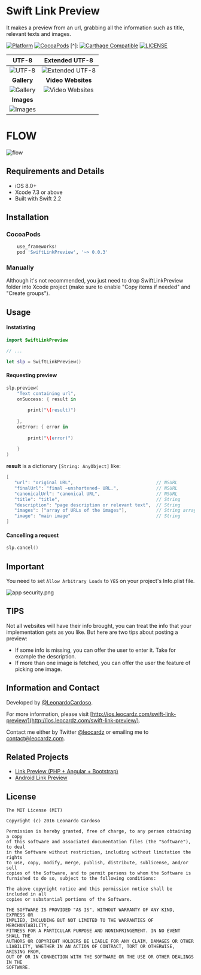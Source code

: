 # Swift Link Preview

It makes a preview from an url, grabbing all the information such as title, relevant texts and images.

[![Platform](https://img.shields.io/cocoapods/p/SwiftLinkPreview.svg?maxAge=2592000)](https://img.shields.io/cocoapods/p/SwiftLinkPreview.svg?maxAge=2592000)
[![CocoaPods](https://img.shields.io/cocoapods/v/SwiftLinkPreview.svg?maxAge=2592000)](https://img.shields.io/cocoapods/v/SwiftLinkPreview.svg?maxAge=2592000)
[^]: [![Carthage Compatible](https://img.shields.io/badge/Carthage-compatible-.svg?style=flat)](https://github.com/Carthage/Carthage)
[![LICENSE](https://img.shields.io/cocoapods/l/SwiftLinkPreview.svg?maxAge=2592000)](https://img.shields.io/cocoapods/l/SwiftLinkPreview.svg?maxAge=2592000)

**UTF-8** | **Extended UTF-8**	 |
:--:|:--:|	
![UTF-8](Images/default.gif "UTF-8") | ![Extended UTF-8](Images/langs.gif "Extended UTF-8") |
**Gallery** | **Video Websites** |
![Gallery](Images/gallery.gif "Gallery") | ![Video Websites](Images/videos.gif "Video Websites") |
**Images** | |
![Images](Images/images.gif "Images") |  |

# FLOW

![flow](http://i.imgur.com/SMueQkA.png)

## Requirements and Details

* iOS 8.0+
* Xcode 7.3 or above
* Built with Swift 2.2

## Installation

### CocoaPods

```ruby
	use_frameworks!
	pod 'SwiftLinkPreview', '~> 0.0.3'
```

### Manually

Although it's not recommended, you just need to drop SwiftLinkPreview folder into Xcode project (make sure to enable "Copy items if needed" and "Create groups").


## Usage

#### Instatiating
```swift
import SwiftLinkPreview

// ...

let slp = SwiftLinkPreview()
```

#### Requesting preview
```swift
slp.preview(
    "Text containing url",
    onSuccess: { result in
    	
		print("\(result)")
        
    },
    onError: { error in
       
		print("\(error)")
        
    }
)
```
**result** is a dictionary ```[String: AnyObject]``` like:

```swift
[
   "url": "original URL", 								// NSURL
   "finalUrl": "final ~unshortened~ URL.", 				// NSURL
   "canonicalUrl": "canonical URL", 					// NSURL
   "title": "title", 									// String
   "description": "page description or relevant text", 	// String
   "images": ["array of URLs of the images"], 			// String array
   "image": "main image" 								// String
]
```

#### Cancelling a request
```swift
slp.cancel()
```


## Important

You need to set ```Allow Arbitrary Loads``` to ```YES``` on your project's Info.plist file.

![app security.png](http://i.imgur.com/41hGjCC.png)


## TIPS

Not all websites will have their info brought, you can treat the info that your implementation gets as you like. But here are two tips about posting a preview:

* If some info is missing, you can offer the user to enter it. Take for example the description.
* If more than one image is fetched, you can offer the user the feature of picking one image.

## Information and Contact

Developed by [@LeonardoCardoso](https://github.com/LeonardoCardoso). 

For more information, please visit [http://ios.leocardz.com/swift-link-preview/](http://ios.leocardz.com/swift-link-preview/).

Contact me either by Twitter [@leocardz](https://twitter.com/leocardz) or emailing me to [contact@leocardz.com](mailto:contact@leocardz.com).

## Related Projects

* [Link Preview (PHP + Angular + Bootstrap)](https://github.com/LeonardoCardoso/Link-Preview)
* [Android Link Preview](https://github.com/LeonardoCardoso/Android-Link-Preview)


## License

    The MIT License (MIT)

	Copyright (c) 2016 Leonardo Cardoso
	
	Permission is hereby granted, free of charge, to any person obtaining a copy
	of this software and associated documentation files (the "Software"), to deal
	in the Software without restriction, including without limitation the rights
	to use, copy, modify, merge, publish, distribute, sublicense, and/or sell
	copies of the Software, and to permit persons to whom the Software is
	furnished to do so, subject to the following conditions:
	
	The above copyright notice and this permission notice shall be included in all
	copies or substantial portions of the Software.
	
	THE SOFTWARE IS PROVIDED "AS IS", WITHOUT WARRANTY OF ANY KIND, EXPRESS OR
	IMPLIED, INCLUDING BUT NOT LIMITED TO THE WARRANTIES OF MERCHANTABILITY,
	FITNESS FOR A PARTICULAR PURPOSE AND NONINFRINGEMENT. IN NO EVENT SHALL THE
	AUTHORS OR COPYRIGHT HOLDERS BE LIABLE FOR ANY CLAIM, DAMAGES OR OTHER
	LIABILITY, WHETHER IN AN ACTION OF CONTRACT, TORT OR OTHERWISE, ARISING FROM,
	OUT OF OR IN CONNECTION WITH THE SOFTWARE OR THE USE OR OTHER DEALINGS IN THE
	SOFTWARE.